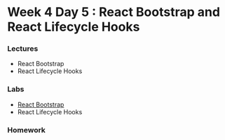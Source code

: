
# Week 4 Day 5 : React Bootstrap and React Lifecycle Hooks

### Lectures 

* React Bootstrap 
* React Lifecycle Hooks

### Labs

* [React Bootstrap](https://github.com/Tuwaiq-1000-JS-al-Baha/Tuwaiq-1000-JS-al-Bahah-main/tree/master/week4/day5/React%20Bootstrap%20Meme%20App)
* React Lifecycle Hooks

### Homework 


